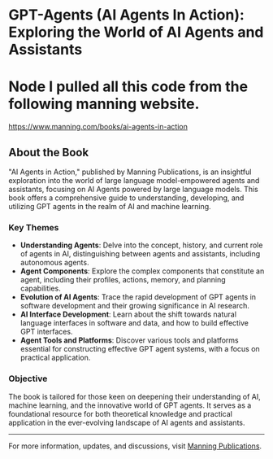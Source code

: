 # GPT-Agents (AI Agents In Action): Exploring the World of AI Agents and Assistants

# Node I pulled all this code from the following manning website.  

https://www.manning.com/books/ai-agents-in-action

## About the Book
"AI Agents in Action," published by Manning Publications, is an insightful exploration into the world of large language model-empowered agents and assistants, focusing on AI Agents powered by large language models. This book offers a comprehensive guide to understanding, developing, and utilizing GPT agents in the realm of AI and machine learning.

### Key Themes
- **Understanding Agents**: Delve into the concept, history, and current role of agents in AI, distinguishing between agents and assistants, including autonomous agents.
- **Agent Components**: Explore the complex components that constitute an agent, including their profiles, actions, memory, and planning capabilities.
- **Evolution of AI Agents**: Trace the rapid development of GPT agents in software development and their growing significance in AI research.
- **AI Interface Development**: Learn about the shift towards natural language interfaces in software and data, and how to build effective GPT interfaces.
- **Agent Tools and Platforms**: Discover various tools and platforms essential for constructing effective GPT agent systems, with a focus on practical application.

### Objective
The book is tailored for those keen on deepening their understanding of AI, machine learning, and the innovative world of GPT agents. It serves as a foundational resource for both theoretical knowledge and practical application in the ever-evolving landscape of AI agents and assistants.

---

For more information, updates, and discussions, visit [Manning Publications](https://www.manning.com/).


